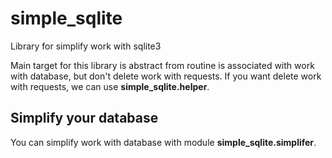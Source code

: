 # simple_sqlite
Library for simplify work with sqlite3


Main target for this library is abstract from 
routine is associated with work with database,
but don't delete work with requests. 
If you want delete work with requests, we can 
use **simple_sqlite.helper**.

## Simplify your database
You can simplify work with database with module
**simple_sqlite.simplifer**. 
